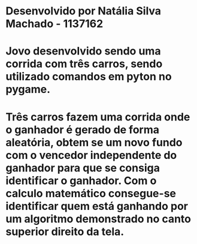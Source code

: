 # Desenvolvido por Natália Silva Machado - 1137162
# Jovo desenvolvido sendo uma corrida com três carros, sendo utilizado comandos em pyton no pygame.
# Três carros fazem uma corrida onde o ganhador é gerado de forma aleatória, obtem se um novo fundo com o vencedor independente do ganhador para que se consiga identificar o ganhador. Com o calculo matemático consegue-se identificar quem está ganhando por um algoritmo demonstrado no canto superior direito da tela. 
